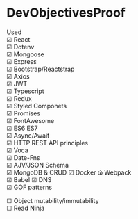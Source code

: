 # DevObjectivesProof

Used  
&#9745; React  
&#9745; Dotenv  
&#9745; Mongoose  
&#9745; Express  
&#9745; Bootstrap/Reactstrap  
&#9745; Axios  
&#9745; JWT  
&#9745; Typescript  
&#9745; Redux  
&#9745; Styled Componets  
&#9745; Promises  
&#9745; FontAwesome  
&#9745; ES6 ES7  
&#9745; Async/Await  
&#9745; HTTP REST API principles  
&#9745; Voca  
&#9745; Date-Fns  
&#9745; AJV/JSON Schema  
&#9745; MongoDB & CRUD
&#9745; Docker
&#974; Webpack  
&#9745; Babel
&#9745; DNS  
&#9745; GOF patterns

&#9744; Object mutability/immutability  
&#9744; Read Ninja
